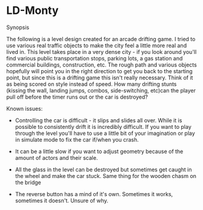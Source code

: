 # LD-Monty

Synopsis

The following is a level design created for an arcade drifting game. I tried to use various real traffic objects to make the city feel 
a little more real and lived in. This level takes place in a very dense city - if you look around you'll find various public transportation stops,
parking lots, a gas station and commercial buildings, construction, etc. The rough path and various objects hopefully will point you in the 
right direction to get you back to the starting point, but since this is a drifting game this isn't really necessary. Think of it as being
scored on style instead of speed. How many drifting stunts (kissing the wall, landing jumps, combos, side-switching, etc)can the player pull off before the 
timer runs out or the car is destroyed?


Known issues:
- Controlling the car is difficult - it slips and slides all over. While it is possible to consistently drift it is incredibly difficult.
If you want to play through the level you'll have to use a little bit of your imagination or play in simulate mode to fix the car if/when you crash.

- It can be a little slow if you want to adjust geometry because of the amount of actors and their scale. 

- All the glass in the level can be destroyed but sometimes get caught in the wheel and make the car stuck. Same thing for the wooden chasm on the bridge

- The reverse button has a mind of it's own. Sometimes it works, sometimes it doesn't. Unsure of why.
